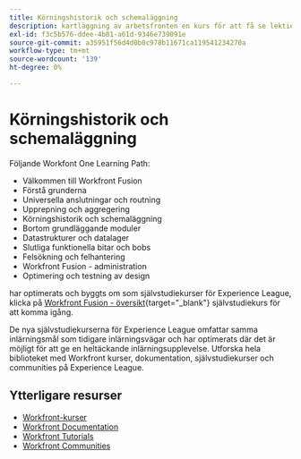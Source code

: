 ```yaml
---
title: Körningshistorik och schemaläggning
description: kartläggning av arbetsfronten en kurs för att få se lektionskurser
exl-id: f3c5b576-ddee-4b81-a61d-9346e739091e
source-git-commit: a35951f56d4d0b0c978b11671ca119541234270a
workflow-type: tm+mt
source-wordcount: '139'
ht-degree: 0%

---
```


# Körningshistorik och schemaläggning

Följande Workfont One Learning Path:

* Välkommen till Workfront Fusion
* Förstå grunderna
* Universella anslutningar och routning
* Upprepning och aggregering
* Körningshistorik och schemaläggning
* Bortom grundläggande moduler
* Datastrukturer och datalager
* Slutliga funktionella bitar och bobs
* Felsökning och felhantering
* Workfront Fusion - administration
* Optimering och testning av design

har optimerats och byggts om som självstudiekurser för Experience League, klicka på [Workfront Fusion - översikt](https://experienceleague.adobe.com/docs/workfront-learn/tutorials-workfront/fusion/welcome-to-workfront-fusion/workfront-fusion-overview.html?lang=en){target="_blank"} självstudiekurs för att komma igång.

De nya självstudiekurserna för Experience League omfattar samma inlärningsmål som tidigare inlärningsvägar och har optimerats där det är möjligt för att ge en heltäckande inlärningsupplevelse.  Utforska hela biblioteket med Workfront kurser, dokumentation, självstudiekurser och communities på Experience League.

## Ytterligare resurser

* [Workfront-kurser](https://experienceleague.adobe.com/?lang=en&amp;Solution=Workfront#courses)
* [Workfront Documentation](https://experienceleague.adobe.com/docs/workfront.html)
* [Workfront Tutorials](https://experienceleague.adobe.com/docs/workfront-learn/tutorials-workfront/home.html)
* [Workfront Communities](https://experienceleaguecommunities.adobe.com/t5/workfront/ct-p/workfront)
